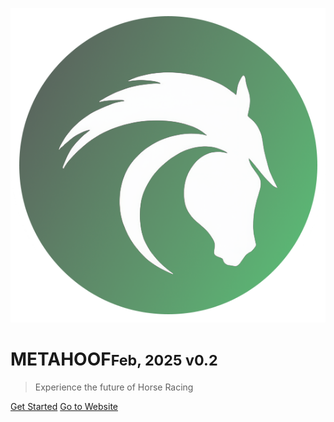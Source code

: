 ![logo](assets/img/cover.png)

# METAHOOF<small>Feb, 2025 v0.2</small>

> Experience the future of Horse Racing


[Get Started](/whitepaper)
[Go to Website](https://metahoof.com)

